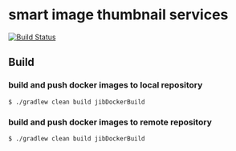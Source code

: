 # smart image thumbnail services

[![Build Status](https://travis-ci.org/smartsquare/thumby.svg?branch=master)](https://travis-ci.org/smartsquare/thumby)

## Build

### build and push docker images to local repository

`$ ./gradlew clean build jibDockerBuild`

### build and push docker images to remote repository 

`$ ./gradlew clean build jibDockerBuild`
